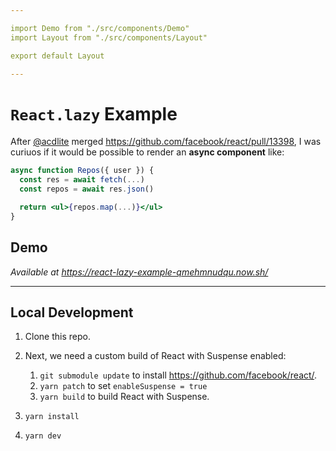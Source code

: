 ```yaml
---

import Demo from "./src/components/Demo"
import Layout from "./src/components/Layout"

export default Layout

---
```


# `React.lazy` Example

After [@acdlite](https://github.com/acdlite) merged https://github.com/facebook/react/pull/13398,
I was curiuos if it would be possible to render an **async component** like:

```jsx
async function Repos({ user }) {
  const res = await fetch(...)
  const repos = await res.json()

  return <ul>{repos.map(...)}</ul>
}
```

## Demo

_Available at https://react-lazy-example-qmehmnudqu.now.sh/_

> <Demo />

---

## Local Development

1. Clone this repo.
1. Next, we need a custom build of React with Suspense enabled:

    1. `git submodule update` to install https://github.com/facebook/react/.
    1. `yarn patch` to set `enableSuspense = true`
    1. `yarn build` to build React with Suspense.

1. `yarn install`
1. `yarn dev`
